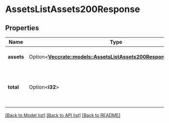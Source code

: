 # AssetsListAssets200Response

## Properties

Name | Type | Description | Notes
------------ | ------------- | ------------- | -------------
**assets** | Option<[**Vec<crate::models::AssetsListAssets200ResponseAssetsInner>**](assets_list_assets_200_response_assets_inner.md)> | A list of assets with details. | [optional]
**total** | Option<**i32**> | The total number of assets in your Tenable.io instance. | [optional]

[[Back to Model list]](../README.md#documentation-for-models) [[Back to API list]](../README.md#documentation-for-api-endpoints) [[Back to README]](../README.md)


